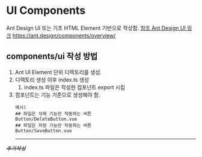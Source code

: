 # UI Components
Ant Design UI 또는 기초 HTML Element 기반으로 작성함.
[참조 Ant Design UI 링크](https://ant.design/components/overview/) 
<https://ant.design/components/overview/>
## components/ui 작성 방법
1. Ant UI Element 단위 디렉토리를 생성.
2. 디렉토리 생성 이후 index.ts 생성
   1. index.ts 파일은 작성한 컴포넌트 export 시킴
3. 컴포넌트는 기능 기준으로 생성해야 함.
   ```
   예시)
   ## 파일은 삭제 기능만 작동하는 버튼
   Button/DeleteButton.vue
   ## 파일은 저장 기능만 작동하는 버튼
   Button/SaveButton.vue
   ```
   ___
   
   
   
_~~추가작성~~_
